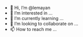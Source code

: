 - 👋 Hi, I’m @lemayan
- 👀 I’m interested in ...
- 🌱 I’m currently learning ...
- 💞️ I’m looking to collaborate on ...
- 📫 How to reach me ...

<!---
lemayan/lemayan is a ✨ special ✨ repository because its `README.md` (this file) appears on your GitHub profile.
You can click the Preview link to take a look at your changes.
--->
